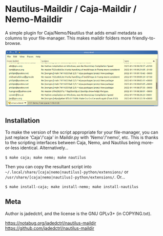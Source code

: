 # Nautilus-Maildir / Caja-Maildir / Nemo-Maildir

A simple plugin for Caja/Nemo/Nautilus that adds email metadata as columns to your file-manager. This makes maildir folders more friendly-to-browse.

![A screenshot of the file-manager Caja displaying several email files from the emacs-devel mailing list three separate columns: From; Subject; and Sent.](res/list_screenshot.png)

## Installation
To make the version of the script appropriate for your file-manager, you can just replace 'Caja'/'caja' in Maildir.py with 'Nemo'/'nemo', etc. This is thanks to the scripting interfaces between Caja, Nemo, and Nautilus being more-or-less identical. Alternatively…

`$ make caja; make nemo; make nautilus`

Then you can copy the resultant script into `~/.local/share/[caja|nemo|nautilus]-python/extensions/` or `/usr/share/[caja|nemo|nautilus]-python/extensions/`. Or…

`$ make install-caja; make install-nemo; make install-nautilus`


## Meta
Author is jadedctrl, and the license is the GNU GPLv3+ (in COPYING.txt).

https://notabug.org/jadedctrl/nautilus-maildir  
https://github.com/jadedctrl/nautilus-maildir
